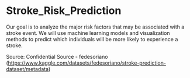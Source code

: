 # Stroke_Risk_Prediction

Our goal is to analyze the major risk factors that may be associated with a stroke event. We will use machine learning models and visualization methods to predict which individuals will be more likely to experience a stroke.

Source: Confidential Source - fedesoriano (https://www.kaggle.com/datasets/fedesoriano/stroke-prediction-dataset/metadata)
